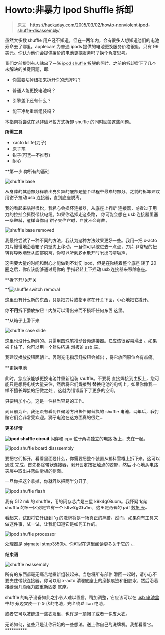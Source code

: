 # Howto:非暴力 Ipod Shuffle 拆卸

> 原文：<https://hackaday.com/2005/03/02/howto-nonviolent-ipod-shuffle-disassembly/>

虽然大多数 shuffle 用户还不知道，但在一两年内，会有很多人想知道他们的电池寿命去了哪里。applecare 为普通 ipods 提供的电池更换服务价格很低，只有 99 美元。你认为他们会提供廉价的电池更换服务吗？换个角度思考。

我们之前提到有人贴出了一张 [ipod shuffle 拆解](http://www.hackaday.com/entry/1234000730028080/)的照片。之前的拆卸留下了几个未解决的关键问题，即:

*   你需要切掉纽扣来拆开你的洗牌吗？

*   普通人能更换电池吗？

*   引擎盖下还有什么？

*   能干净地重新组装吗？

本指南将尝试在以非破坏性方式拆卸 shuffle 的同时回答这些问题。

**所需工具**

*   xacto knife(刀子)
*   原子笔
*   钳子(可选—不推荐)
*   耐心

 **第一步:你所有的基础

![shuffle base](img/ffeaf2eb46e467b70a60f2203ec08040.png)

从身体的其他部分释放出曳步舞的底部是整个过程中最难的部分。之前的拆卸建议用钳子拉动 usb 连接器，直到底座脱离。

我的看起来粘得很松，我担心会损坏连接器，从底座上折断
连接器，或者过于用力的拉扯会撕裂带状电缆。如果你选择走这条路，
你可能会想在 usb 连接器里塞一条塑料，这样当你用
钳子夹住它时，它就不会弯曲。

![shuffle base removed](img/5745e259f2f0ba97894d88b65d99e395.png)

我最终尝试了一种不同的方法，我认为这种方法效果更好一些。我用一把 x-acto 刀片慢慢地沿着箱子内壁向上移动。一旦你可以挖进去一点点，刀片
非常轻的扭转将导致墙壁从底部脱离。你可以听到胶水散开时发出的噼啪声。

这需要大量的时间和耐心才能做到不划伤 ipod，但是在你绕着整个底座
转了 20 圈之后，你应该能够通过用你的
手指轻轻上下摇动 usb 连接器来移除底座。

 **拆下开/关开关

 **![shuffle switch removal](img/7f9fc3763dfd386a0f66ccfad4893ad2.png)

这里没有什么新的东西，只是把刀片或指甲塞在开关下面，小心地把它撬开。

你**不用**拆下播放按钮！内脏可以滑出来而不损坏任何东西
这里。

 **从箱子上滑下来

![shuffle case slide](img/ba7572b03944ac8f04e330b9fb82ae6f.png)

这里也没什么新鲜的。只需用圆珠笔推动音频连接器。它应该很容易滑出
。如果被卡住了，你可以用一个针头挤进
滑板的 usb 端。

我建议播放按钮面朝上。否则充电指示灯按钮会掉出
，将它放回原位会有点痛。

 **更换电池

此时，您应该能够更换电池并重新组装 shuffle。不要将
直接焊接到主板上，您可能只是想将电线大量夹住，然后将它们焊接到
替换电池的电线上。如果你像我一样不擅长焊接的细微之处
，这就为错误留下了更多的空间。

只要稍加小心，这是一件相当容易的工作。

到目前为止，我还没有看到任何地方出售任何替换的 shuffle 电池。两年后，我打赌它们会非常受欢迎。狮子电池在这方面真的很烂…

**更多详情**

**![ipod shuffle circuit](img/86538e98a571f875a8b18b8441932384.png)** 闪存和 cpu 位于两块独立的电路
板上，夹在一起。

![ipod shuffle board disassembly](img/6f0ec5d3e9709634d2c38904e7159701.png)

要把它们拆开，看看里面是什么，你需要把整个装置从塑料雪橇上拆下来。这可以通过
完成，首先移除带状连接器，剥开固定按钮触点的胶带，然后
小心地从电路夹层中取出并弯曲滑板的侧面。

一旦你把这个拿掉，你就可以把两半分开了。

![ipod shuffle flash](img/298dd364b3c635f1812f104356c4cb63.png)

我有 512 mb 的 shuffle，用的闪存芯片是三星 k9k4g08uom。我怀疑 1gig shuffle 的唯一区别是它有一个 k9w8g08u1m。这里是两者的 pdf
[数据
表](http://www.samsung.com/Products/Semiconductor/Flash/NAND/4Gbit/K9K4G08U0M/ds_k9k4g08u0m_rev07.pdf)。

看起来，试图将它升级到 1g 的洗牌将是一场真正的痛苦。然而，如果你有工具来做这件事，试一试，让我们知道它是如何工作的。

![ipod shuffle processor](img/52f5345438ba3a8f5b7dadaecc2ed141.png)

处理器是 sigmatel stmp3550b。你可以在这里阅读更多关于它的
[。](http://www.sigmatel.com/products/stmp35xxpb.htm)

**结束语**

![shuffle reassembly](img/faa84175a59e087261444a01bd71f137.png)

所有的东西都毫无痛苦地重新组装起来。当您将所有部件
滑回一起时，请小心不要夹住带状连接器。你可以用 x-acto 清理底座上的磨损痕迹和旧胶水，然后沿着接缝滴几滴强力胶重新固定
底座。

shuffle 的电子设备如此之小令人难以置信。稍加调整，它应该可以在 [usb 电池盒](http://www.hackaday.com/entry/1234000270029372/)中的
旁边安装一个 9 伏的电池，完全绕过
lion 电池。

或者它可以被缝进一些衣服里，也许是一顶帽子或者一件皮大衣。

无论如何，这些只是让你开始的一些想法。送上你自己的洗牌机。我想看看它。**********